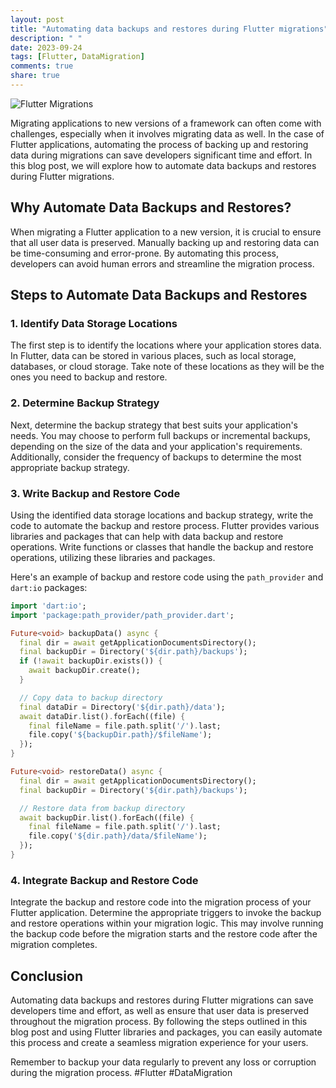 ```yaml
---
layout: post
title: "Automating data backups and restores during Flutter migrations"
description: " "
date: 2023-09-24
tags: [Flutter, DataMigration]
comments: true
share: true
---
```


![Flutter Migrations](https://example.com/image.png)

Migrating applications to new versions of a framework can often come with challenges, especially when it involves migrating data as well. In the case of Flutter applications, automating the process of backing up and restoring data during migrations can save developers significant time and effort. In this blog post, we will explore how to automate data backups and restores during Flutter migrations.

## Why Automate Data Backups and Restores?

When migrating a Flutter application to a new version, it is crucial to ensure that all user data is preserved. Manually backing up and restoring data can be time-consuming and error-prone. By automating this process, developers can avoid human errors and streamline the migration process.

## Steps to Automate Data Backups and Restores

### 1. Identify Data Storage Locations

The first step is to identify the locations where your application stores data. In Flutter, data can be stored in various places, such as local storage, databases, or cloud storage. Take note of these locations as they will be the ones you need to backup and restore.

### 2. Determine Backup Strategy

Next, determine the backup strategy that best suits your application's needs. You may choose to perform full backups or incremental backups, depending on the size of the data and your application's requirements. Additionally, consider the frequency of backups to determine the most appropriate backup strategy.

### 3. Write Backup and Restore Code

Using the identified data storage locations and backup strategy, write the code to automate the backup and restore process. Flutter provides various libraries and packages that can help with data backup and restore operations. Write functions or classes that handle the backup and restore operations, utilizing these libraries and packages.

Here's an example of backup and restore code using the `path_provider` and `dart:io` packages:

```dart
import 'dart:io';
import 'package:path_provider/path_provider.dart';

Future<void> backupData() async {
  final dir = await getApplicationDocumentsDirectory();
  final backupDir = Directory('${dir.path}/backups');
  if (!await backupDir.exists()) {
    await backupDir.create();
  }

  // Copy data to backup directory
  final dataDir = Directory('${dir.path}/data');
  await dataDir.list().forEach((file) {
    final fileName = file.path.split('/').last;
    file.copy('${backupDir.path}/$fileName');
  });
}

Future<void> restoreData() async {
  final dir = await getApplicationDocumentsDirectory();
  final backupDir = Directory('${dir.path}/backups');

  // Restore data from backup directory
  await backupDir.list().forEach((file) {
    final fileName = file.path.split('/').last;
    file.copy('${dir.path}/data/$fileName');
  });
}
```

### 4. Integrate Backup and Restore Code

Integrate the backup and restore code into the migration process of your Flutter application. Determine the appropriate triggers to invoke the backup and restore operations within your migration logic. This may involve running the backup code before the migration starts and the restore code after the migration completes.

## Conclusion

Automating data backups and restores during Flutter migrations can save developers time and effort, as well as ensure that user data is preserved throughout the migration process. By following the steps outlined in this blog post and using Flutter libraries and packages, you can easily automate this process and create a seamless migration experience for your users.

Remember to backup your data regularly to prevent any loss or corruption during the migration process. #Flutter #DataMigration